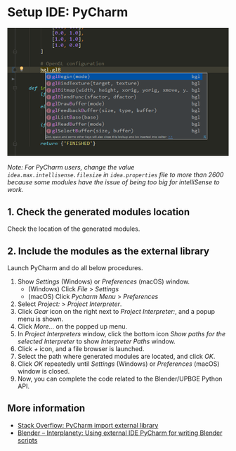 # Setup IDE: PyCharm

![Code Completion (PyCharm)](images/code_completion_pycharm.png)

*Note: For PyCharm users, change the value `idea.max.intellisense.filesize` in
`idea.properties` file to more than 2600 because some modules have the issue of
being too big for intelliSense to work.*

## 1. Check the generated modules location

Check the location of the generated modules.  

## 2. Include the modules as the external library

Launch PyCharm and do all below procedures.

<!-- markdownlint-disable MD007 MD029 MD032 MD033 -->

1. Show *Settings* (Windows) or *Preferences* (macOS) window.
   * (Windows) Click *File* > *Settings*
   * (macOS) Click *Pycharm Menu* > *Preferences*
2. Select *Project: <Your Project>* > *Project Interpreter*.
3. Click *Gear* icon on the right next to *Project Interpreter:*, and a popup
   menu is shown.
4. Click *More...* on the popped up menu.
5. In *Project Interpreters* window, click the bottom icon
   *Show paths for the selected Interpreter* to show *Interpreter Paths* window.
6. Click *+* icon, and a file browser is launched.
7. Select the path where generated modules are located, and click *OK*.
8. Click *OK* repeatedly until *Settings* (Windows) or *Preferences* (macOS)
   window is closed.
9. Now, you can complete the code related to the Blender/UPBGE Python API.

<!-- markdownlint-enable MD007 MD029 MD032 MD033 -->

## More information

* [Stack Overflow: PyCharm import external library](https://stackoverflow.com/questions/24197970/pycharm-import-external-library)
* [Blender – Interplanety: Using external IDE PyCharm for writing Blender scripts](https://b3d.interplanety.org/en/using-external-ide-pycharm-for-writing-blender-scripts/)
